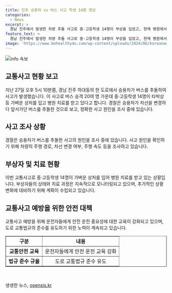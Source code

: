 ```yaml
---
title: 진주 승용차 vs 버스 사고 학생 14명 경상
categories:
  - News
excerpt: >
  경남 진주에서 발생한 차량 추돌 사고로 중·고등학생 14명이 부상을 입었고, 현재 병원에서 치료를 받고 있습니다. 경찰은 사고의 원인을 조사 중이며, 승용차가 차선 변경 중에 버스를 추돌했다고 추정하고 있습니다. 사고로 인한 상황에 대해 더 알아보세요.
feature_text: >
  경남 진주에서 발생한 차량 추돌 사고로 중·고등학생 14명이 부상을 입었고, 현재 병원에서 치료를 받고 있습니다. 경찰은 사고의 원인을 조사 중이며, 승용차가 차선 변경 중에 버스를 추돌했다고 추정하고 있습니다. 사고로 인한 상황에 대해 더 알아보세요.
image: 'https://www.behealthy4u.com/wp-content/uploads/2024/06/koreanews.jpg'
---
```


<p><img src="https://www.behealthy4u.com/wp-content/uploads/2024/06/koreanews.jpg" alt="info 속보" /></p>

<h2 data-ke-size="size26">교통사고 현황 보고</h2>

<p data-ke-size="size16">지난 27일 오후 5시 10분쯤, 경남 진주 하대동의 한 도로에서 승용차가 버스를 추돌하여 사고가 발생했습니다. 이 사고로 버스 승객 20여 명 가운데 중·고등학생 14명이 타박상 등 가벼운 상처를 입고 병원 치료를 받고 있다고 합니다. 경찰은 승용차가 차선을 변경하다 앞서가던 버스를 추돌한 것으로 보고, 정확한 사고 원인을 조사 중에 있습니다.</p>

<h2 data-ke-size="size26">사고 조사 상황</h2>

<p data-ke-size="size16">경찰은 승용차가 버스를 추돌한 사고의 원인을 조사 중에 있습니다. 사고 원인을 확인하기 위해 차량의 주행 경로, 차선 변경 여부, 주행 속도 등을 조사하고 있습니다.</p>

<h2 data-ke-size="size26">부상자 및 치료 현황</h2>

<p data-ke-size="size16">이번 교통사고로 중·고등학생 14명이 가벼운 상처를 입어 병원 치료를 받고 있는 상황입니다. 부상자들의 상태와 치료 과정은 지속적으로 모니터링되고 있으며, 추가적인 상황 변화에 대비하기 위해 계획이 수립되고 있습니다.</p>

<h2 data-ke-size="size26">교통사고 예방을 위한 안전 대책</h2>

<p data-ke-size="size16">교통사고 예방을 위해 운전자들에게 안전 운전 중요성에 대한 교육이 강화되고 있으며, 도로 교통법규의 준수를 유도하기 위한 노력이 계속되고 있습니다.</p>

<table border="1" style="width: 100%;">
<tbody>
<tr>
<td style="text-align: center; height: 17px;"><b>구분</b></td>
<td style="text-align: center; height: 17px;"><b>내용</b></td>
</tr>
<tr>
<td style="text-align: center; height: 17px;"><b>교통안전 교육</b></td>
<td style="text-align: center; height: 17px;">운전자들에게 안전 운전 교육 강화</td>
</tr>
<tr>
<td style="text-align: center; height: 17px;"><b>법규 준수 규율</b></td>
<td style="text-align: center; height: 17px;">도로 교통법규 준수 유도</td>
</tr>
</tbody>
</table>

<p data-ke-size="size16">&nbsp;</p>
생생한 뉴스, <a href="https://opensis.kr" rel="dofollow">opensis.kr</a>


